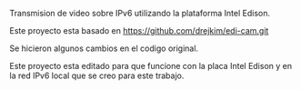 Transmision de video sobre IPv6 utilizando la plataforma Intel Edison.

Este proyecto esta basado en https://github.com/drejkim/edi-cam.git

Se hicieron algunos cambios en el codigo original.

Este proyecto esta editado para que funcione con la placa Intel Edison y en la red IPv6 local que se creo para este trabajo.
